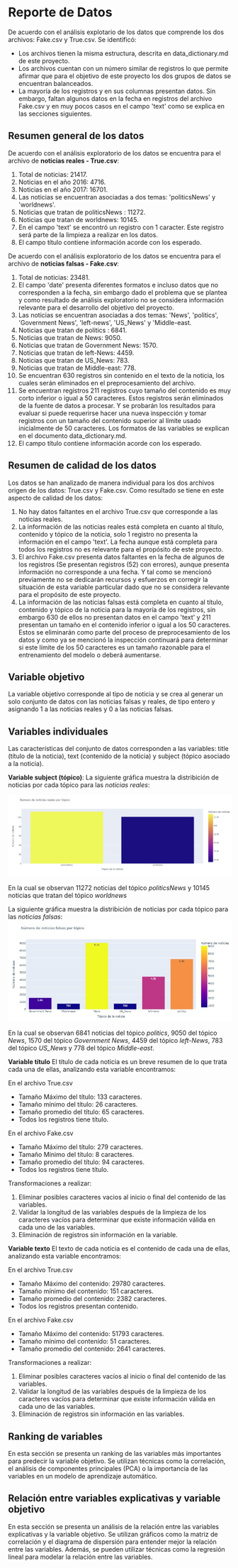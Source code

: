 # Reporte de Datos

De acuerdo con el análisis explotario de los datos que comprende los dos archivos: Fake.csv y True.csv. Se identificó:
* Los archivos tienen la misma estructura, descrita en data_dictionary.md de este proyecto.
* Los archivos cuentan con un número similar de registros lo que permite afirmar que para el objetivo de este proyecto los dos grupos de datos se encuentran balanceados.
* La mayoría de los registros y en sus columnas presentan datos. Sin embargo, faltan algunos datos en la fecha en registros del archivo Fake.csv y en muy pocos casos en el campo 'text' como se explica en las secciones siguientes.

## Resumen general de los datos
De acuerdo con el análisis exploratorio de los datos se encuentra para el archivo de **noticias reales - True.csv**:

1. Total de noticias: 21417.
2. Noticias en el año 2016: 4716.
3. Noticias en el año 2017: 16701.
4. Las noticias se encuentran asociadas a dos temas: 'politicsNews' y 'worldnews'.
5. Noticias que tratan de politicsNews : 11272.
6. Noticias que tratan de worldnews: 10145.
7. En el campo 'text' se encontró un registro con 1 caracter. Este registro será parte de la limpieza a realizar en los datos.
8. El campo título contiene información acorde con los esperado.

De acuerdo con el análisis exploratorio de los datos se encuentra para el archivo de **noticias falsas - Fake.csv**:

1. Total de noticias: 23481.
2. El campo 'date' presenta diferentes formatos e incluso datos que no corresponden a la fecha, sin embargo dado el problema que se plantea y como resultado de análisis exploratorio no se considera información relevante para el desarrollo del objetivo del proyecto.
3. Las noticias se encuentran asociadas a dos temas: 'News', 'politics', 'Government News', 'left-news', 'US_News' y 'Middle-east.
4. Noticias que tratan de politics : 6841.
5. Noticias que tratan de News: 9050.
6. Noticias que tratan de Government News: 1570.
7. Noticias que tratan de left-News: 4459.
8. Noticias que tratan de US_News: 783.
9. Noticias que tratan de Middle-east: 778.
10. Se encuentran 630 registros sin contenido en el texto de la noticia, los cuales serán eliminados en el preprocesamiento del archivo.
11. Se encuentran registros 211 registros cuyo tamaño del contenido es muy corto inferior o igual a 50 caracteres. Estos registros serán eliminados de la fuente de datos a procesar. Y se probarán los resultados para evaluar si puede requerirse hacer una nueva inspección y tomar registros con un tamaño del contenido superior al límite usado inicialmente de 50 caracteres.
Los formatos de las variables se explican en el documento data_dictionary.md.
12. El campo título contiene información acorde con los esperado.

## Resumen de calidad de los datos

Los datos se han analizado de manera individual para los dos archivos origen de los datos: True.csv y Fake.csv. Como resultado se tiene en este aspecto de calidad de los datos:
1. No hay datos faltantes en el archivo True.csv que corresponde a las noticias reales.
2. La información de las noticias reales está completa en cuanto al título, contenido y tópico de la noticia, solo 1 registro no presenta la información en el campo 'text'. La fecha aunque está completa para todos los registros no es relevante para el propósito de este proyecto.
3. El archivo Fake.csv presenta datos faltantes en la fecha de algunos de los registros (Se presentan registros (52) con errores), aunque presenta información no corresponde a una fecha. Y tal como se mencionó previamente no se dedicarán recursos y esfuerzos en corregir la situación de esta variable particular dado que no se considera relevante para el propósito de este proyecto.
4. La información de las noticias falsas está completa en cuanto al título, contenido y tópico de la noticia para la mayoría de los registros, sin embargo 630 de ellos no presentan datos en el campo 'text' y 211 presentan un tamaño en el contenido inferior o igual a los 50 caracteres. Estos se eliminarán como parte del proceso de preprocesamiento de los datos y como ya se mencionó la inspección continuará para determinar si este límite de los 50 caracteres es un tamaño razonable para el entrenamiento del modelo o deberá aumentarse.

## Variable objetivo

La variable objetivo corresponde al tipo de noticia y se crea al generar un solo conjunto de datos con las noticias falsas y reales, de tipo entero y asignando 1 a las noticias reales y 0  a las noticias falsas.

## Variables individuales

Las características del conjunto de datos corresponden a las variables: title (título de la noticia), text (contenido de la noticia) y subject (tópico asociado a la noticia).

**Variable subject (tópico)**:
La siguiente gráfica muestra la distribición de noticias por cada tópico para las _noticias reales_:

![Noticias por tópico](images/reales_topico.jpg)

En la cual se observan 11272 noticias del tópico _politicsNews_ y 10145 noticias que tratan del tópico _worldnews_

La siguiente gráfica muestra la distribición de noticias por cada tópico para las _noticias falsas_:
![Noticias por tópico](images/falsas_topico.jpg)

En la cual se observan 6841 noticias del tópico _politics_, 9050 del tópico _News_, 1570 del tópico _Government News_, 4459 del tópico _left-News_, 783  del tópico _US_News_ y 778 del tópico _Middle-east_.


**Variable título**
El título de cada noticia es un breve resumen de lo que trata cada una de ellas, analizando esta variable encontramos:

En el archivo True.csv
* Tamaño Máximo del título: 133 caracteres. 
* Tamaño mínimo del título: 26 caracteres.
* Tamaño promedio del título: 65 caracteres.
* Todos los registros tiene título.

En el archivo Fake.csv
* Tamaño Máximo del título: 279 caracteres. 
* Tamaño Mínimo del título: 8 caracteres.
* Tamaño promedio del título: 94 caracteres.
* Todos los registros tiene título.

Transformaciones a realizar:
1. Eliminar posibles caracteres vacios al inicio o final del contenido de las variables.
2. Validar la longitud de las variables después de la limpieza de los caracteres vacíos para determinar que existe información válida en cada uno de las variables.
3. Eliminación de registros sin información en la variable.

**Variable texto**
El texto de cada noticia es el contenido de  cada una de ellas, analizando esta variable encontramos:

En el archivo True.csv
* Tamaño Máximo del contenido: 29780 caracteres. 
* Tamaño mínimo del contenido: 151 caracteres.
* Tamaño promedio del contenido: 2382 caracteres.
* Todos los registros presentan contenido.

En el archivo Fake.csv
* Tamaño Máximo del contenido: 51793 caracteres. 
* Tamaño mínimo del contenido: 51 caracteres.
* Tamaño promedio del contenido: 2641 caracteres.

Transformaciones a realizar:
1. Eliminar posibles caracteres vacíos al inicio o final del contenido de las variables.
2. Validar la longitud de las variables después de la limpieza de los caracteres vacíos para determinar que existe información válida en cada uno de las variables.
3. Eliminación de registros sin información en las variables.

## Ranking de variables

En esta sección se presenta un ranking de las variables más importantes para predecir la variable objetivo. Se utilizan técnicas como la correlación, el análisis de componentes principales (PCA) o la importancia de las variables en un modelo de aprendizaje automático.

## Relación entre variables explicativas y variable objetivo

En esta sección se presenta un análisis de la relación entre las variables explicativas y la variable objetivo. Se utilizan gráficos como la matriz de correlación y el diagrama de dispersión para entender mejor la relación entre las variables. Además, se pueden utilizar técnicas como la regresión lineal para modelar la relación entre las variables.
